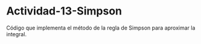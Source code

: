 # Actividad-13-Simpson
Código que implementa el método de la regla de Simpson para aproximar la integral.
